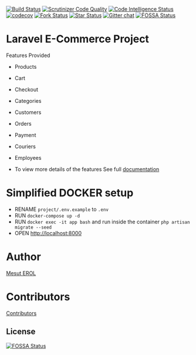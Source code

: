 [![Build Status](https://travis-ci.org/kaptantr/mst-eticaret.svg?branch=master)](https://travis-ci.org/kaptantr/mst-eticaret)
[![Scrutinizer Code Quality](https://scrutinizer-ci.com/g/kaptantr/mst-eticaret/badges/quality-score.png?b=master)](https://scrutinizer-ci.com/g/kaptantr/mst-eticaret/?branch=master)
[![Code Intelligence Status](https://scrutinizer-ci.com/g/kaptantr/mst-eticaret/badges/code-intelligence.svg?b=master)](https://scrutinizer-ci.com/code-intelligence)
[![codecov](https://codecov.io/gh/kaptantr/mst-eticaret/branch/master/graph/badge.svg)](https://codecov.io/gh/kaptantr/mst-eticaret)
[![Fork Status](https://img.shields.io/github/forks/kaptantr/mst-eticaret.svg)](https://github.com/kaptantr/mst-eticaret)
[![Star Status](https://img.shields.io/github/stars/kaptantr/mst-eticaret.svg)](https://github.com/kaptantr/mst-eticaret)
[![Gitter chat](https://badges.gitter.im/gitterHQ/gitter.png)](https://gitter.im/larac0m/Lobby)
[![FOSSA Status](https://app.fossa.io/api/projects/git%2Bgithub.com/kaptantr/mst-eticaret.svg?type=shield)](https://app.fossa.io/projects/git%2Bgithub.com/kaptantr/mst-eticaret?ref=badge_shield)

# Laravel E-Commerce Project

Features Provided
- Products
- Cart
- Checkout
- Categories
- Customers
- Orders
- Payment
- Couriers
- Employees

- To view more details of the features 
See full [documentation](https://shop.izlordsoft.com/docs)

# Simplified DOCKER setup

- RENAME `project/.env.example` to `.env`
- RUN `docker-compose up -d`
- RUN `docker exec -it app bash` and run inside the container `php artisan migrate --seed`
- OPEN [http://localhost:8000](http://localhost:8000)

# Author

[Mesut EROL](https://izlordsoft.com)

# Contributors

[Contributors](https://github.com/kaptantr/mst-eticaret/pulse)


## License
[![FOSSA Status](https://app.fossa.io/api/projects/git%2Bgithub.com/kaptantr/mst-eticaret.svg?type=large)](https://app.fossa.io/projects/git%2Bgithub.com/kaptantr/mst-eticaret?ref=badge_large)
